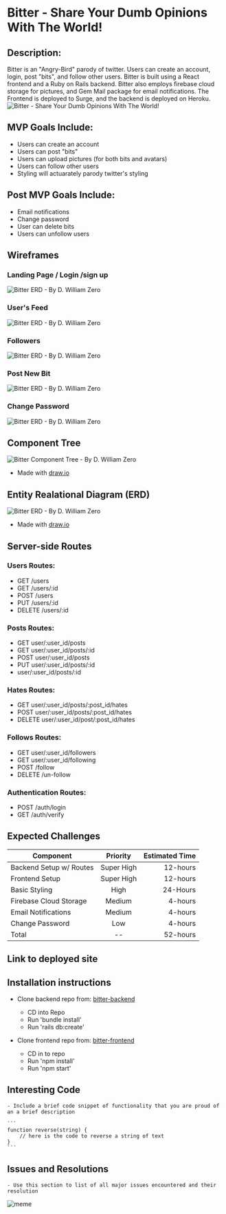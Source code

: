 # Bitter - Share Your Dumb Opinions With The World!

## Description:
Bitter is an "Angry-Bird" parody of twitter.  Users can create an account, login, post "bits", and follow other users. Bitter is built using a React frontend and a Ruby on Rails backend.  Bitter also employs firebase cloud storage for pictures, and Gem Mail package for email notifications.  The Frontend is deployed to Surge, and the backend is deployed on Heroku.
![Bitter - Share Your Dumb Opinions With The World!](https://dwilliamzero.com/zero-cloud/bitter-logo.png "Bitter - Share Your Dumb Opinions With The World!")

## MVP Goals Include:
 - Users can create an account
 - Users can post "bits"
 - Users can upload pictures (for both bits and avatars)
 - Users can follow other users
 - Styling will actuarately parody twitter's styling
 
 ## Post MVP Goals Include:
 - Email notifications
 - Change password
 - User can delete bits
 - Users can unfollow users
 
 ## Wireframes
 ### Landing Page / Login /sign up
 ![Bitter ERD - By D. William Zero](https://dwilliamzero.com/zero-cloud/landing-page.png "Bitter ERD - By D. William Zero")
 ### User's Feed
 ![Bitter ERD - By D. William Zero](https://dwilliamzero.com/zero-cloud/users-feed.png "Bitter ERD - By D. William Zero")
 ### Followers
 ![Bitter ERD - By D. William Zero](https://dwilliamzero.com/zero-cloud/followers.png "Bitter ERD - By D. William Zero")
 ### Post New Bit
 ![Bitter ERD - By D. William Zero](https://dwilliamzero.com/zero-cloud/new-bit.png "Bitter ERD - By D. William Zero")
 ### Change Password
 ![Bitter ERD - By D. William Zero](https://dwilliamzero.com/zero-cloud/change-password.png "Bitter ERD - By D. William Zero")
 
 ## Component Tree
 ![Bitter Component Tree - By D. William Zero](https://dwilliamzero.com/zero-cloud/bitter-component-tree.png "Bitter Component Tree - By D. William Zero")
 - Made with [draw.io](https://www.draw.io/) 
 
 ## Entity Realational Diagram (ERD)
 ![Bitter ERD - By D. William Zero](https://dwilliamzero.com/zero-cloud/bitter-erd4.png "Bitter ERD - By D. William Zero")
 - Made with [draw.io](https://www.draw.io/)

 ## Server-side Routes
 ### Users Routes:
 - GET /users
 - GET /users/:id
 - POST /users
 - PUT /users/:id
 - DELETE /users/:id

 ### Posts Routes:
 - GET user/:user_id/posts
 - GET user/:user_id/posts/:id
 - POST user/:user_id/posts
 - PUT user/:user_id/posts/:id
 - user/:user_id/posts/:id

 ### Hates Routes:
 - GET user/:user_id/posts/:post_id/hates
 - POST user/:user_id/posts/:post_id/hates
 - DELETE user/:user_id/post/:post_id/hates

 ### Follows Routes:
 - GET user/:user_id/followers
 - GET user/:user_id/following
 - POST /follow
 - DELETE /un-follow

 ### Authentication Routes:
 - POST /auth/login
 - GET /auth/verify
 
 ## Expected Challenges

| Component        | Priority  | Estimated Time |
| ----------------------- | :--------: |  -----------: |
| Backend Setup w/ Routes | Super High | 12-hours|
| Frontend Setup | Super High | 12-hours|
| Basic Styling | High | 24-Hours|
| Firebase Cloud Storage | Medium | 4-hours|
| Email Notifications | Medium | 4-hours|
| Change Password | Low | 4-hours|
| Total |  --  | 52-hours|

## Link to deployed site

## Installation instructions
- Clone backend repo from:  [bitter-backend](https://github.com/DWilliamZero/bitter-backend)
   - CD into Repo
   - Run 'bundle install'
   - Run 'rails db:create'
   
- Clone frontend repo from:  [bitter-frontend](https://github.com/DWilliamZero/bitter-frontend)
   - CD in to repo
   - Run 'npm install'
   - Run 'npm start'

 ## Interesting Code 
	- Include a brief code snippet of functionality that you are proud of an a brief description  

	```
	function reverse(string) {
		// here is the code to reverse a string of text
	}
	```
  
 ## Issues and Resolutions
	- Use this section to list of all major issues encountered and their resolution

  ![meme](https://media.giphy.com/media/10ONuT5STdCiRy/giphy.gif)